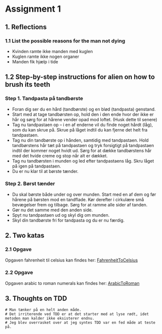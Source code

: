 # Assignment 1
## 1.	Reflections
### 1.1	List the possible reasons for the man not dying
-	Kvinden ramte ikke manden med kuglen
-	Kuglen ramte ikke nogen organer
-	Manden fik hjælp i tide

## 1.2	Step-by-step instructions for alien on how to brush its teeth
### Step 1. Tandpasta på tandbørste
-	Foran dig ser du en hård (tandbørste) og en blød (tandpasta) genstand.
-	Start med at tage tandbørsten op, hold den i den ende hvor der ikke er hår og sørg for at hårene vender opad mod loftet. (Husk dette til senere)
-	Tag nu tandpastaen op – i en af enderne vil du finde noget hårdt (låg), som du kan skrue på. Skrue på låget indtil du kan fjerne det helt fra tandpastaen.
-	Tag nu din tandbørste op i hånden, samtidig med tandpastaen. Hold tandbørstens hår tæt på tandpastaen og tryk forsigtigt på tandpastaen indtil der kommer noget hvidt ud. Sørg for at dække tandbørstens hår med det hvide creme og stop når alt er dækket. 
-	Tag nu tandbørsten i munden og led efter tandpastaens låg. Skru låget på igen på tandpastaen. 
-	Du er nu klar til at børste tænder.

### Step 2. Børst tænder
-	Du skal børste både under og over munden. Start med en af dem og før hårene på børsten mod en tandflade. Kør derefter i cirkulære små bevægelser frem og tilbage. Sørg for at ramme alle sider af tanden. 
-	Gør nu det samme med den anden side.
-	Spyt nu tandpastaen ud og skyl dig om munden.
-	Skyl din tandbørste fri for tandpasta og du er nu færdig.
## 2. Two katas
### 2.1 Opgave
Opgaven fahrenheit til celsius kan findes her: [FahrenheitToCelsius](https://github.com/fred8728/SOFT_DeveloperTest/blob/master/Assignment1/tdd_converter/src/main/java/converter/FahrenheitToCelcius.java)
### 2.2 Opgave
Opgaven arabic to roman numerals kan findes her: [ArabicToRoman](https://github.com/fred8728/SOFT_DeveloperTest/blob/master/Assignment1/tdd_converter/src/main/java/converter/RomanNumerals.java)
## 3.	Thoughts on TDD

```
# Man tænker på en helt anden måde.  
# Det irriterende ved TDD er at det starter med at lyse rødt, idet metoden man kalder ikke eksisterer endnu. 
# Jeg blev overrasket over at jeg syntes TDD var en fed måde at teste på.

```  
